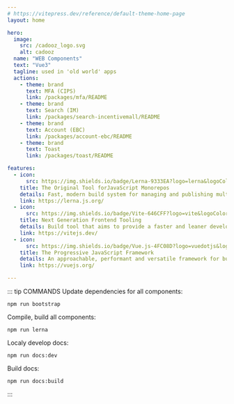 ```yaml
---
# https://vitepress.dev/reference/default-theme-home-page
layout: home

hero:
  image:
    src: /cadooz_logo.svg
    alt: cadooz
  name: "WEB Components"
  text: "Vue3"
  tagline: used in 'old world' apps
  actions:
    - theme: brand
      text: MFA (CIPS)
      link: /packages/mfa/README
    - theme: brand
      text: Search (IM)
      link: /packages/search-incentivemall/README
    - theme: brand
      text: Account (EBC)
      link: /packages/account-ebc/README
    - theme: brand
      text: Toast
      link: /packages/toast/README

features:
  - icon:
      src: https://img.shields.io/badge/Lerna-9333EA?logo=lerna&logoColor=fff&style=flat
    title: The Original Tool forJavaScript Monorepos
    details: Fast, modern build system for managing and publishing multiple JavaScript/TypeScript packages from the same repository.
    link: https://lerna.js.org/
  - icon:
      src: https://img.shields.io/badge/Vite-646CFF?logo=vite&logoColor=fff&style=flat
    title: Next Generation Frontend Tooling
    details: Build tool that aims to provide a faster and leaner development experience for modern web projects.
    link: https://vitejs.dev/
  - icon:
      src: https://img.shields.io/badge/Vue.js-4FC08D?logo=vuedotjs&logoColor=fff&style=flat
    title: The Progressive JavaScript Framework
    details: An approachable, performant and versatile framework for building web user interfaces.
    link: https://vuejs.org/

---
```


<div class="tip-wrapper">

::: tip COMMANDS
Update dependencies for all components:

`npm run bootstrap`

Compile, build all components:

`npm run lerna`

Localy develop docs:

`npm run docs:dev`

Build docs:

`npm run docs:build`

:::

</div>
